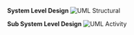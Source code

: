 **System Level Design**
![UML Structural](https://user-images.githubusercontent.com/71489688/98934898-c0d3bc80-2508-11eb-8d11-653ebe44f13c.JPG)






**Sub System Level Design**
![UML Activity](https://user-images.githubusercontent.com/71489688/98935231-39d31400-2509-11eb-983f-cefedab9a3a6.JPG)
